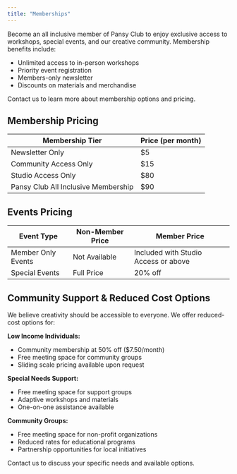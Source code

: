 ```yaml
---
title: "Memberships"
---
```


Become an all inclusive member of Pansy Club to enjoy exclusive access to workshops, special events, and our creative community. Membership benefits include:
- Unlimited access to in-person workshops
- Priority event registration
- Members-only newsletter
- Discounts on materials and merchandise

Contact us to learn more about membership options and pricing.

## Membership Pricing

| Membership Tier | Price (per month) |
|----------------|-------|
| Newsletter Only | $5 |
| Community Access Only | $15 |
| Studio Access Only | $80 |
| Pansy Club All Inclusive Membership | $90 |

## Events Pricing

| Event Type | Non-Member Price | Member Price |
|------------|------------------|--------------|
| Member Only Events | Not Available | Included with Studio Access or above |
| Special Events | Full Price | 20% off |

## Community Support & Reduced Cost Options

We believe creativity should be accessible to everyone. We offer reduced-cost options for:

**Low Income Individuals:**
- Community membership at 50% off ($7.50/month)
- Free meeting space for community groups
- Sliding scale pricing available upon request

**Special Needs Support:**
- Free meeting space for support groups
- Adaptive workshops and materials
- One-on-one assistance available

**Community Groups:**
- Free meeting space for non-profit organizations
- Reduced rates for educational programs
- Partnership opportunities for local initiatives

Contact us to discuss your specific needs and available options. 
